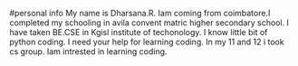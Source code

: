 #personal info
My name is Dharsana.R. Iam coming from coimbatore.I completed my schooling in avila convent matric higher secondary school.
I have taken BE.CSE in Kgisl institute of techonology.
I know little bit of python coding.
I need your help for learning coding.
In my 11 and 12 i took cs group.
Iam intrested in learning coding.

